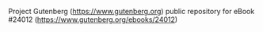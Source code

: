 Project Gutenberg (https://www.gutenberg.org) public repository for eBook #24012 (https://www.gutenberg.org/ebooks/24012)
